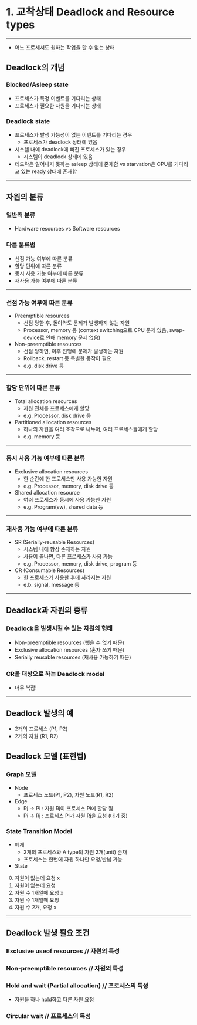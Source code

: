 # 1. 교착상태 Deadlock and Resource types
***
- 어느 프로세서도 원하는 작업을 할 수 없는 상태
## Deadlock의 개념
### Blocked/Asleep state
- 프로세스가 특정 이벤트를 기다리는 상태
- 프로세스가 필요한 자원을 기다리는 상태
### Deadlock state
- 프로세스가 발생 가능성이 없는 이벤트를 기다리는 경우
  - 프로세스가 deadlock 상태에 있음
- 시스템 내에 deadlock에 빠진 프로세스가 있는 경우
  - 시스템이 deadlock 상태에 있음
- 데드락은 일어나지 못하는 asleep 상태에 존재함 vs starvation은 CPU를 기다리고 있는 ready 상태에 존재함
***
## 자원의 분류
### 일반적 분류
- Hardware resources vs Software resources
### 다른 분류법
- 선점 가능 여부에 따른 분류
- 할당 단위에 따른 분류
- 동시 사용 가능 여부에 따른 분류
- 재사용 가능 여부에 따른 분류
***
### 선점 가능 여부에 따른 분류
- Preemptible resources
  - 선점 당한 후, 돌아와도 문제가 발생하지 않는 자원
  - Processor, memory 등 (context switching으로 CPU 문제 없음, swap-device로 인해 memory 문제 없음)
- Non-preemptible resources
  - 선점 당하면, 이후 진행에 문제가 발생하는 자원
  - Rollback, restart 등 특별한 동작이 필요
  - e.g. disk drive 등
***
### 할당 단위에 따른 분류
- Total allocation resources
  - 자원 전체를 프로세스에게 할당
  - e.g. Processor, disk drive 등
- Partitioned allocation resources
  - 하나의 자원을 여러 조각으로 나누어, 여러 프로세스들에게 할당
  - e.g. memory 등
***
### 동시 사용 가능 여부에 따른 분류
- Exclusive allocation resources
  - 한 순간에 한 프로세스만 사용 가능한 자원
  - e.g. Processor, memory, disk drive 등
- Shared allocation resource
  - 여러 프로세스가 동시에 사용 가능한 자원
  - e.g. Program(sw), shared data 등
***
### 재사용 가능 여부에 따른 분류
- SR (Serially-reusable Resources)
  - 시스템 내에 항상 존재하는 자원
  - 사용이 끝나면, 다른 프로세스가 사용 가능
  - e.g. Processor, memory, disk drive, program 등
- CR (Consumable Resources)
  - 한 프로세스가 사용한 후에 사라지는 자원
  - e.b. signal, message 등
***
## Deadlock과 자원의 종류
### Deadlock을 발생시킬 수 있는 자원의 형태
- Non-preemptible resources (뺏을 수 없기 때문)
- Exclusive allocation resources (혼자 쓰기 때문)
- Serially reusable resources (재사용 가능하기 때문)
### CR을 대상으로 하는 Deadlock model
- 너무 복잡!
***
## Deadlock 발생의 예
- 2개의 프로세스 (P1, P2)
- 2개의 자원 (R1, R2)
## Deadlock 모델 (표현법)
### Graph 모델
- Node
  - 프로세스 노드(P1, P2), 자원 노드(R1, R2)
- Edge
  - Rj -> Pi : 자원 Rj이 프로세스 Pi에 할당 됨
  - Pi -> Rj : 프로세스 Pi가 자원 Rj을 요청 (대기 중)
### State Transition Model
- 예제
  - 2개의 프로세스와 A type의 자원 2개(unit) 존재
  - 프로세스는 한번에 자원 하나만 요청/반납 가능
- State
0. 자원이 없는데 요청 x
1. 자원이 없는데 요청
2. 자원 수 1개일때 요청 x
3. 자원 수 1개일때 요청
4. 자원 수 2개, 요청 x
***
## Deadlock 발생 필요 조건
### Exclusive useof resources               // 자원의 특성
### Non-preemptible resources               // 자원의 특성
### Hold and wait (Partial allocation)      // 프로세스의 특성
- 자원을 하나 hold하고 다른 자원 요청  
### Circular wait                           // 프로세스의 특성
